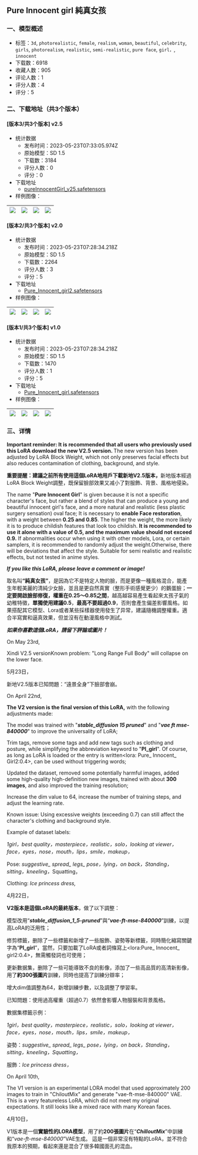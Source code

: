 ## Pure Innocent girl 純真女孩
### 一、模型概述

- 标签：`3d`, `photorealistic`, `female`, `realism`, `woman`, `beautiful`, `celebrity`, `girls`, `photorealism`, `realistic`, `semi-realistic`, `pure face`, `girl，`, `innocent`
- 下载数：6918
- 收藏人数：905
- 评论人数：1
- 评分人数：4
- 评分：5

### 二、下载地址（共3个版本）

#### [版本3/共3个版本] v2.5

- 统计数据
  - 发布时间：2023-05-23T07:33:05.974Z
  - 原始模型：SD 1.5
  - 下载数：3184
  - 评分人数：0
  - 评分：0
- 下载地址
  - [pureInnocentGirl_v25.safetensors](https://civitai.com/api/download/models/78583)
- 样例图像：

| <img src="https://image.civitai.com/xG1nkqKTMzGDvpLrqFT7WA/f64dd924-338d-472d-a6e2-998e510cbdfd/width=450/881001.jpeg" /> | <img src="https://image.civitai.com/xG1nkqKTMzGDvpLrqFT7WA/002d3333-3c06-4df8-b61b-97339e46ed4c/width=450/893234.jpeg" /> | <img src="https://image.civitai.com/xG1nkqKTMzGDvpLrqFT7WA/8d8e8f2c-0edb-4ff2-a04e-a55b59747b54/width=450/882525.jpeg" /> | <img src="https://image.civitai.com/xG1nkqKTMzGDvpLrqFT7WA/6ad6eb28-7a42-478c-a8ea-f84f370b2e57/width=450/902206.jpeg" /> |
| ---- | ---- | ---- | ---- |

#### [版本2/共3个版本] v2.0

- 统计数据
  - 发布时间：2023-05-23T07:28:34.218Z
  - 原始模型：SD 1.5
  - 下载数：2264
  - 评分人数：3
  - 评分：5
- 下载地址
  - [Pure_Innocent_girl2.safetensors](https://civitai.com/api/download/models/52081)
- 样例图像：

| <img src="https://image.civitai.com/xG1nkqKTMzGDvpLrqFT7WA/7e2bcc20-b547-4296-a3df-17bbc2b66900/width=450/561473.jpeg" /> | <img src="https://image.civitai.com/xG1nkqKTMzGDvpLrqFT7WA/b9366540-8d01-405b-7d90-0dfa47746300/width=450/561465.jpeg" /> | <img src="https://image.civitai.com/xG1nkqKTMzGDvpLrqFT7WA/f38bec75-85b2-465f-bee4-9a7554c9f200/width=450/561475.jpeg" /> | <img src="https://image.civitai.com/xG1nkqKTMzGDvpLrqFT7WA/5715f12b-a4f6-431e-d10a-53d3349f3700/width=450/561470.jpeg" /> |
| ---- | ---- | ---- | ---- |

#### [版本1/共3个版本] v1.0

- 统计数据
  - 发布时间：2023-05-23T07:28:34.218Z
  - 原始模型：SD 1.5
  - 下载数：1470
  - 评分人数：1
  - 评分：5
- 下载地址
  - [Pure_Innocent_girl.safetensors](https://civitai.com/api/download/models/41898)
- 样例图像：

| <img src="https://image.civitai.com/xG1nkqKTMzGDvpLrqFT7WA/6aede170-e0de-483b-c90e-6c51710a9300/width=450/482586.jpeg" /> | <img src="https://image.civitai.com/xG1nkqKTMzGDvpLrqFT7WA/e9f16fc7-2e3a-4f38-165a-e3f566023d00/width=450/482571.jpeg" /> | <img src="https://image.civitai.com/xG1nkqKTMzGDvpLrqFT7WA/252e46fc-6a6d-4636-bb26-715258cda400/width=450/482551.jpeg" /> | <img src="https://image.civitai.com/xG1nkqKTMzGDvpLrqFT7WA/8aabad92-ce8d-41b6-f270-298eb1dc9500/width=450/460442.jpeg" /> |
| ---- | ---- | ---- | ---- |


### 三、详情
<p><strong>Important reminder: It is recommended that all users who previously used this LoRA download the new V2.5 version. </strong>The new version has been adjusted by LoRA Block Weight, which not only preserves facial effects but also reduces contamination of clothing, background, and style.</p><p><strong>重要提醒：建議之前所有使用這個LoRA地用戶下載新地V2.5版本，</strong>新地版本經過LoRA Block Weight調整，既保留臉部效果又减小了對服飾、背景、風格地侵染。</p><p>The name "<strong>Pure Innocent Girl</strong>" is given because it is not a specific character's face, but rather a blend of styles that can produce a young and beautiful innocent girl's face, and a more natural and realistic (less plastic surgery sensation) oval face; It is necessary to <strong>enable Face restoration</strong>, with a weight between<strong> 0.25 and 0.85</strong>. The higher the weight, the more likely it is to produce childish features that look too childish. <strong>It is recommended to use it alone with a value of 0.5, and the maximum value should not exceed 0.9.</strong> If abnormalities occur when using it with other models, Lora, or certain samplers, it is recommended to randomly adjust the weight.Otherwise, there will be deviations that affect the style. Suitable for semi realistic and realistic effects, but not tested in anime styles.</p><p><strong><em>If you like this LoRA, please leave a comment or image!</em></strong></p><p>取名叫<strong>“純真女孩”</strong>，是因為它不是特定人物的臉，而是更像一種風格混合，能產生年輕美麗的清純少女臉，並且是更自然真實（整形手術感覺更少）的鵝蛋臉；<strong>一定要開啟臉部修復，權重在0.25～0.85之間</strong>，越高越容易產生看起來太孩子氣的幼稚特徵，<strong>單獨使用建議0.5</strong>，<strong>最高不要超過0.9</strong>，否則會產生偏差影響風格。如果搭配其它模型、Lora或者某些採樣器使用發生了异常，建議隨機調整權重。適合半寫實和逼真效果，但並沒有在動漫風格中測試。</p><p><strong><em>如果你喜歡這個LoRA，請留下評論或圖片！</em></strong></p><p>On May 23rd,</p><p>Xindi V2.5 versionKnown problem: "Long Range Full Body" will collapse on the lower face.</p><p>5月23日，</p><p>新地V2.5版本已知問題：“遠景全身”下臉部會崩。</p><p>On April 22nd,</p><p><strong>The V2 version is the final version of this LoRA,</strong> with the following adjustments made:</p><p>The model was trained with "<strong><em>stable_diffusion 15 pruned</em></strong>" and "<strong><em>vae ft mse-840000</em></strong>" to improve the universality of LoRA;</p><p>Trim tags, remove some tags and add new tags such as clothing and posture, while simplifying the abbreviation keyword to "<strong>PI_girl</strong>". Of course, as long as LoRA is loaded or the entry is written&lt;lora: Pure_ Innocent_ Girl2:0.4&gt;, can be used without triggering words;</p><p>Updated the dataset, removed some potentially harmful images, added some high-quality high-definition new images, trained with about <strong>300 images</strong>, and also improved the training resolution;</p><p>Increase the dim value to 64, increase the number of training steps, and adjust the learning rate.</p><p>Known issue: Using excessive weights (exceeding 0.7) can still affect the character's clothing and background style.</p><p>Example of dataset labels:</p><p><em>1girl，best quality，masterpiece，realistic，solo，looking at viewer，face，eyes，nose，mouth，lips，smile，makeup，</em></p><p>Pose: <em>suggestive_ spread_ legs_ pose，lying，on back，Standing，sitting，kneeling，</em>Squatting，</p><p>Clothing: <em>Ice princess dress,</em></p><p>4月22日，</p><p><strong>V2版本是這個LoRA的最終版本</strong>，做了以下調整：</p><p>模型改用“<strong><em>stable_diffusion_1_5-pruned</em></strong>”與“<strong><em>vae-ft-mse-840000</em></strong>”訓練，以提高LoRA的泛用性；</p><p>修剪標籤，删除了一些標籤和新增了一些服飾、姿勢等新標籤，同時簡化縮寫關鍵字為“<strong>PI_girl</strong>”，當然，只要加載了LoRA或者詞條寫上&lt;lora:Pure_ Innocent_ girl2:0.4&gt;，無需觸發詞也可使用；</p><p>更新數据集，删除了一些可能導致不良的影像，添加了一些高品質的高清新影像，用了<strong>約300張圖片</strong>訓練，同時也提高了訓練分辯率；</p><p>增大dim值調整為64，新增訓練步數，以及調整了學習率。</p><p>已知問題：使用過高權重（超過0.7）依然會影響人物服裝和背景風格。</p><p>數据集標籤示例：</p><p><em>1girl，best quality，masterpiece，realistic，solo，looking at viewer，face，eyes，nose，mouth，lips，smile，makeup，</em></p><p>姿勢：<em>suggestive_ spread_ legs_ pose，lying，on back，Standing，sitting，kneeling，Squatting，</em></p><p>服飾：<em>Ice princess dress，</em></p><p></p><p>On April 10th,</p><p>The V1 version is an experimental LORA model that used approximately 200 images to train in "ChiloutMix" and generate "vae-ft-mse-840000" VAE. This is a very featureless LoRA, which did not meet my original expectations. It still looks like a mixed race with many Korean faces.</p><p>4月10日，</p><p>V1版本是一個<strong>實驗性的LORA模型</strong>，用了約<strong>200張圖片</strong>在“<strong><em>ChilloutMix</em></strong>”中訓練和“<em>vae-ft-mse-840000</em>”VAE生成。 這是一個非常沒有特點的LoRA，並不符合我原本的預期，看起來還是混合了很多韓國面孔的混血。</p>